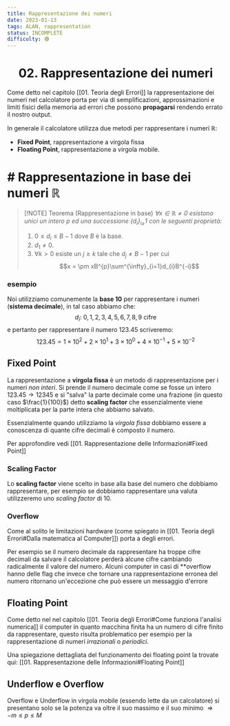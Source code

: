 ```yaml
---
title: Rappresentazione dei numeri
date: 2023-01-13
tags: ALAN, rappresentation
status: INCOMPLETE
difficulty: 🟢
---
```



<h1  style="text-align: center;">02. Rappresentazione dei numeri</h1>

Come detto nel capitolo [[01. Teoria degli Errori]] la rappresentazione dei numeri nel calcolatore porta per via di semplificazioni, approssimazioni e limiti fisici della memoria ad errori che possono 
**propagarsi** rendendo errato il nostro output.

In generale il calcolatore utilizza due metodi per rappresentare i numeri $\mathbb{R}$:
- **Fixed Point**, rappresentazione a virgola fissa
- **Floating Point**, rappresentazione a virgola mobile.


# # Rappresentazione in base dei numeri $\mathbb{R}$

> [!NOTE] Teorema (Rappresentazione in base)
>  *$\forall x\in\mathbb{R} \not = 0$ esistono unici un intero $p$ ed una successione $\{d_i\}_{i\ge}1$  con le seguenti proprietà:*
>  1. $0 \le d_{i}\le B-1$ dove $B$ è la base.
>  2. $d_{1}\not = 0$.
>  3. $\forall k > 0$  esiste un $j \ge k$ tale che $d_{j}\not = B - 1$ per cui $$x = \pm xB^{p}\sum^{\infty}_{i=1}d_{i}B^{-i}$$

### esempio

Noi utilizziamo comunemente la **base 10** per rappresentare i numeri (**sistema decimale**), in tal caso abbiamo che:
$$
d_{i}\text{: } 0,1,2,3,4,5,6,7,8,9 \text{ cifre}
$$
e pertanto per rappresentare il numero $123.45$ scriveremo:
$$
123.45 = 1 \times 10^{2} + 2 \times 10^{1} + 3 \times 10^{0} + 4 
 \times 10^{-1}+5 \times 10^{-2}
$$

## Fixed Point

La rappresentazione a **virgola fissa** è un metodo di rappresentazione per i numeri *non interi*.
Si prende il numero decimale come se fosse un intero $123.45 \to 12345$ e si "salva" la parte decimale come una frazione (in questo caso $\frac{1}{100}$) detto **scaling factor** che essenzialmente viene moltiplicata per la parte intera che abbiamo salvato.

Essenzialmente quando utilizziamo la *virgola fissa* dobbiamo essere a conoscenza di quante cifre decimali è composto il numero.

Per approfondire vedi [[01. Rappresentazione delle Informazioni#Fixed Point]]

### Scaling Factor

Lo **scaling factor** viene scelto in base alla base del numero che dobbiamo rappresentare, per esempio se dobbiamo rappresentare una valuta utilizzeremo uno *scaling factor* di 10. 



### Overflow

Come al solito le limitazioni hardware (come spiegato in [[01. Teoria degli Errori#Dalla matematica al Computer]]) porta a degli errori.

Per esempio se il numero decimale da rappresentare ha troppe cifre decimali da salvare il calcolatore perderà alcune cifre cambiando radicalmente il valore del numero.
Alcuni computer in casi di **overflow  hanno delle flag che invece che tornare una rappresentazione erronea del numero ritornano un'eccezione che può essere un messaggio d'errore
 

## Floating Point
Come detto nel nel capitolo [[01. Teoria degli Errori#Come funziona l'analisi numerica]]  il computer in quanto macchina finita ha un numero di cifre finito da rappresentare, questo risulta problematico per esempio per la rappresentazione di numeri *irrazionali* o *periodici*.

Una spiegazione dettagliata del funzionamento dei floating point la trovate qui: [[01. Rappresentazione delle Informazioni#Floating Point]]

## Underflow e Overflow

Overflow e Underflow in virgola mobile (essendo lette da un calcolatore) si presentano solo se la potenza va oltre il suo massimo e il suo minimo $\Rightarrow −m ≤ p ≤ M$

